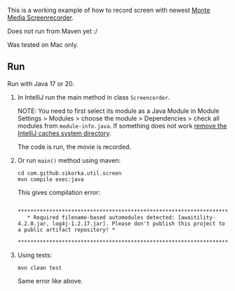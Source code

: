 This is a working example of how to record screen with newest [Monte Media Screenrecorder](https://github.com/wrandelshofer/MonteMedia/tree/main/org.monte.demo.screenrecorder). 

Does not run from Maven yet :/ 

Was tested on Mac only. 

Run
---

Run with Java 17 or 20. 

1. In IntelliJ run the main method in class `Screencorder`. 

   NOTE: You need to first select its module as a Java Module in Module Settings > Modules > choose the module > Dependencies > check all modules from `module-info.java`. If something does not work [remove the IntelliJ caches system directory](https://www.jetbrains.com/help/idea/directories-used-by-the-ide-to-store-settings-caches-plugins-and-logs.html#system-directory).

   The code is run, the movie is recorded. 

2. Or run `main()` method using maven: 
    
       cd com.github.sikorka.util.screen
       mvn compile exec:java

    This gives compilation error: 

          **************************************************************************************************************************************************************
          * Required filename-based automodules detected: [awaitility-4.2.0.jar, log4j-1.2.17.jar]. Please don't publish this project to a public artifact repository! *
          **************************************************************************************************************************************************************

3. Using tests: 

       mvn clean test

   Same error like above. 